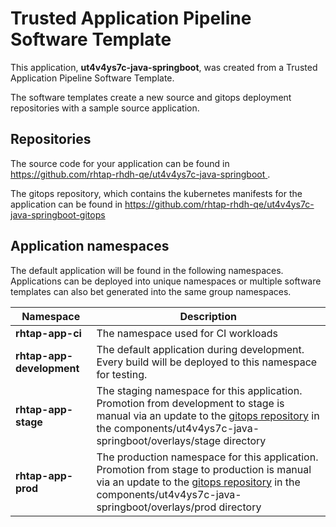 # Trusted Application Pipeline Software Template

This application, **ut4v4ys7c-java-springboot**, was created from a Trusted Application Pipeline Software Template.

The software templates create a new source and gitops deployment repositories with a sample source application. 

## Repositories

The source code for your application can be found in [https://github.com/rhtap-rhdh-qe/ut4v4ys7c-java-springboot ](https://github.com/rhtap-rhdh-qe/ut4v4ys7c-java-springboot ).
 
The gitops repository, which contains the kubernetes manifests for the application can be found in 
[https://github.com/rhtap-rhdh-qe/ut4v4ys7c-java-springboot-gitops ](https://github.com/rhtap-rhdh-qe/ut4v4ys7c-java-springboot-gitops ) 

## Application namespaces 

The default application will be found in the following namespaces. Applications can be deployed into unique namespaces or multiple software templates can also bet generated into the same group namespaces.  

|  Namespace   |  Description   |  
| -------- | -------- |
| **rhtap-app-ci** | The namespace used for CI workloads |
| **rhtap-app-development** | The default application during development. Every build will be deployed to this namespace for testing. |
| **rhtap-app-stage** | The staging namespace for this application. Promotion from development to stage is manual via an update to the [gitops repository](https://github.com/rhtap-rhdh-qe/ut4v4ys7c-java-springboot-gitops ) in the components/ut4v4ys7c-java-springboot/overlays/stage directory |
| **rhtap-app-prod** | The production namespace for this application. Promotion from stage to production is manual via an update to the [gitops repository](https://github.com/rhtap-rhdh-qe/ut4v4ys7c-java-springboot-gitops ) in the components/ut4v4ys7c-java-springboot/overlays/prod directory |